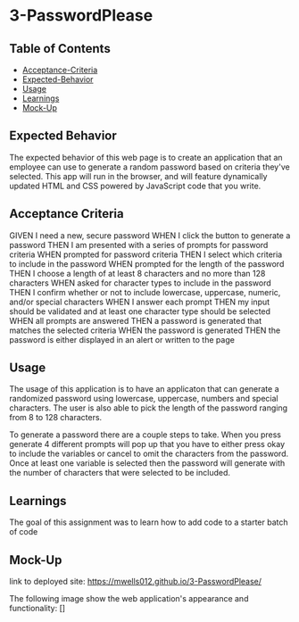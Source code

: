 # 3-PasswordPlease

## Table of Contents
- [Acceptance-Criteria](#acceptance-criteria)
- [Expected-Behavior](#expected-behavior)
- [Usage](#usage)
- [Learnings](#learnings)
- [Mock-Up](#mock-up)

## Expected Behavior

The expected behavior of this web page is to create an application that an employee can use to generate a random password based on criteria they've selected. This app will run in the browser, and will feature dynamically updated HTML and CSS powered by JavaScript code that you write. 

## Acceptance Criteria

GIVEN I need a new, secure password
WHEN I click the button to generate a password
THEN I am presented with a series of prompts for password criteria
WHEN prompted for password criteria
THEN I select which criteria to include in the password
WHEN prompted for the length of the password
THEN I choose a length of at least 8 characters and no more than 128 characters
WHEN asked for character types to include in the password
THEN I confirm whether or not to include lowercase, uppercase, numeric, and/or special characters
WHEN I answer each prompt
THEN my input should be validated and at least one character type should be selected
WHEN all prompts are answered
THEN a password is generated that matches the selected criteria
WHEN the password is generated
THEN the password is either displayed in an alert or written to the page

## Usage

The usage of this application is to have an applicaton that can generate a randomized password using lowercase, uppercase, numbers and special characters. The user is also able to pick the length of the password ranging from 8 to 128 characters.

To generate a password there are a couple steps to take. When you press generate 4 different prompts will pop up that you have to either press okay to include the variables or cancel to omit the characters from the password. Once at least one variable is selected then the password will generate with the number of characters that were selected to be included. 

## Learnings

The goal of this assignment was to learn how to add code to a starter batch of code 

## Mock-Up

link to deployed site: https://mwells012.github.io/3-PasswordPlease/ 

The following image show the web application's appearance and functionality:
[]